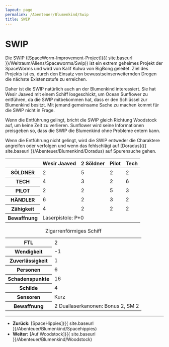 ```yaml
---
layout: page
permalink: /Abenteuer/Blumenkind/Swip
title: SWIP
---
```



# SWIP


Die SWIP ([SpaceWorm-Improvement-Project]({{ site.baseurl }}/Weltraum/Aliens/Spaceworms/Swip)) ist ein extrem geheimes Projekt der SpaceWorms und wird von Kalif Kulwa von BigBong geleitet. Ziel des Projekts ist es, durch den Einsatz von bewusstseinserweiternden Drogen die nächste Existenzstufe zu erreichen.

Daher ist die SWIP natürlich auch an der Blumenkind interessiert. Sie hat Wesir Jaaved mit einem Schiff losgeschickt, um Ocean Sunflower zu entführen, da die SWIP mitbekommen hat, dass er den Schlüssel zur Blumenkind besitzt. Mit jemand gemeinsame Sache zu machen kommt für die SWIP nicht in Frage.

Wenn die Entführung gelingt, bricht die SWIP gleich Richtung Woodstock auf, um keine Zeit zu verlieren. Sunflower wird seine Informationen preisgeben so, dass die SWIP die Blumenkind ohne Probleme entern kann.

Wenn die Entführung nicht gelingt, wird die SWIP entweder die Charaktere angreifen oder verfolgen und wenn das fehlschlägt auf [Doradus]({{ site.baseurl }}/Abenteuer/Blumenkind/Doradus) auf Spurensuche gehen.

<table>
<thead>
<tr><th> </th><th>Wesir Jaaved</th><th>2 Söldner</th><th>Pilot</th><th>Tech</th></tr>
</thead>
<tbody>
<tr><th>SÖLDNER</th><td>2</td><td>5</td><td>2</td><td>2</td></tr>
<tr><th>TECH</th><td>4</td><td>3</td><td>2</td><td>6</td></tr>
<tr><th>PILOT</th><td>2</td><td>2</td><td>5</td><td>3</td></tr>
<tr><th>HÄNDLER</th><td>6</td><td>2</td><td>3</td><td>2</td></tr>
<tr><th>Zähigkeit</th><td>4</td><td>2</td><td>2</td><td>2</td></tr>
<tr><th>Bewaffnung</th><td colspan="4" rowspan="1">Laserpistole: P+0</td></tr>
</tbody>
</table>
<table>
<caption>Zigarrenförmiges Schiff</caption>
<tbody>
<tr><th>FTL</th><td>2</td></tr>
<tr><th>Wendigkeit</th><td>-1</td></tr>
<tr><th>Zuverlässigkeit</th><td>1</td></tr>
<tr><th>Personen</th><td>6</td></tr>
<tr><th>Schadenspunkte</th><td>16</td></tr>
<tr><th>Schilde</th><td>4</td></tr>
<tr><th>Sensoren</th><td>Kurz</td></tr>
<tr><th>Bewaffnung</th><td>2 Duallaserkanonen: Bonus 2, SM 2</td></tr>
</tbody>
</table>


***

- **Zurück:** [SpaceHippies]({{ site.baseurl }}/Abenteuer/Blumenkind/Spacehippies)
- **Weiter:** [Auf Woodstock]({{ site.baseurl }}/Abenteuer/Blumenkind/Woodstock)



